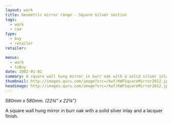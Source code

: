 ```yaml
---
layout: work
title: Geometric mirror range - Square silver section
tags:
  - work
  - caa
type:
  - buy
  - retailer
retailer:

menus:
  - work
  - toBuy
date: 2002-01-01
summary: A square wall hung mirror in burr oak with a solid silver inlay and a lacquer finish.
thumbnail: http://images.quru.com/image?src=/kwf/KWFSquareMirror2012.jpg&bottom=0.76875&width=175&height=175&top=0.10313
headimage: http://images.quru.com/image?src=/kwf/KWFSquareMirror2012.jpg&bottom=0.725&top=0.15
---
```

_580mm x 580mm. (22&frac34;” x 22&frac34;”)_

A square wall hung mirror in burr oak with a solid silver inlay and a lacquer finish.
